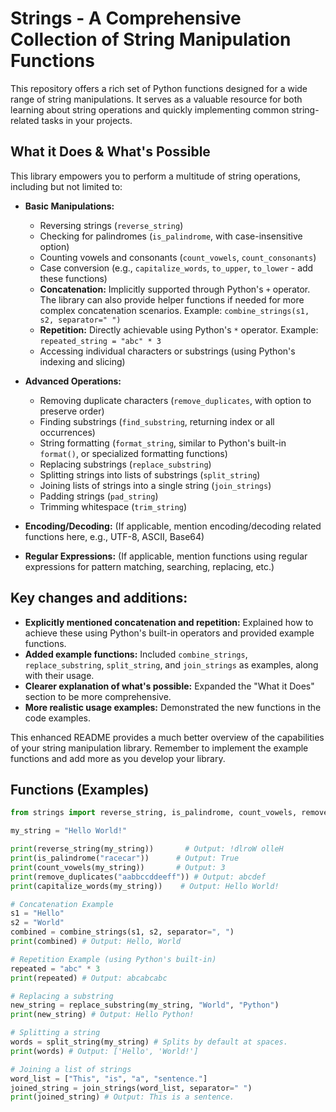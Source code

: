 # Strings - A Comprehensive Collection of String Manipulation Functions

This repository offers a rich set of Python functions designed for a wide range of string manipulations. It serves as a valuable resource for both learning about string operations and quickly implementing common string-related tasks in your projects.

## What it Does & What's Possible

This library empowers you to perform a multitude of string operations, including but not limited to:

* **Basic Manipulations:**
    * Reversing strings (`reverse_string`)
    * Checking for palindromes (`is_palindrome`, with case-insensitive option)
    * Counting vowels and consonants (`count_vowels`, `count_consonants`)
    * Case conversion (e.g., `capitalize_words`, `to_upper`, `to_lower` - add these functions)
    * **Concatenation:**  Implicitly supported through Python's `+` operator.  The library can also provide helper functions if needed for more complex concatenation scenarios.  Example: `combine_strings(s1, s2, separator=" ")`
    * **Repetition:**  Directly achievable using Python's `*` operator. Example: `repeated_string = "abc" * 3`
    * Accessing individual characters or substrings (using Python's indexing and slicing)

* **Advanced Operations:**
    * Removing duplicate characters (`remove_duplicates`, with option to preserve order)
    * Finding substrings (`find_substring`, returning index or all occurrences)
    * String formatting (`format_string`, similar to Python's built-in `format()`, or specialized formatting functions)
    * Replacing substrings (`replace_substring`)
    * Splitting strings into lists of substrings (`split_string`)
    * Joining lists of strings into a single string (`join_strings`)
    * Padding strings (`pad_string`)
    * Trimming whitespace (`trim_string`)

* **Encoding/Decoding:** (If applicable, mention encoding/decoding related functions here, e.g., UTF-8, ASCII, Base64)

* **Regular Expressions:** (If applicable, mention functions using regular expressions for pattern matching, searching, replacing, etc.)


## Key changes and additions:

* **Explicitly mentioned concatenation and repetition:** Explained how to achieve these using Python's built-in operators and provided example functions.
* **Added example functions:**  Included `combine_strings`, `replace_substring`, `split_string`, and `join_strings` as examples, along with their usage.
* **Clearer explanation of what's possible:**  Expanded the "What it Does" section to be more comprehensive.
* **More realistic usage examples:** Demonstrated the new functions in the code examples.

This enhanced README provides a much better overview of the capabilities of your string manipulation library.  Remember to implement the example functions and add more as you develop your library.

## Functions (Examples)

```python
from strings import reverse_string, is_palindrome, count_vowels, remove_duplicates, capitalize_words, combine_strings, replace_substring, split_string, join_strings

my_string = "Hello World!"

print(reverse_string(my_string))       # Output: !dlroW olleH
print(is_palindrome("racecar"))      # Output: True
print(count_vowels(my_string))       # Output: 3
print(remove_duplicates("aabbccddeeff")) # Output: abcdef
print(capitalize_words(my_string))    # Output: Hello World!

# Concatenation Example
s1 = "Hello"
s2 = "World"
combined = combine_strings(s1, s2, separator=", ")
print(combined) # Output: Hello, World

# Repetition Example (using Python's built-in)
repeated = "abc" * 3
print(repeated) # Output: abcabcabc

# Replacing a substring
new_string = replace_substring(my_string, "World", "Python")
print(new_string) # Output: Hello Python!

# Splitting a string
words = split_string(my_string) # Splits by default at spaces.
print(words) # Output: ['Hello', 'World!']

# Joining a list of strings
word_list = ["This", "is", "a", "sentence."]
joined_string = join_strings(word_list, separator=" ")
print(joined_string) # Output: This is a sentence.

